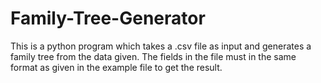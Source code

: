 # Family-Tree-Generator
This is a python program which takes a .csv file as input and generates a family tree from the data given. The fields in the file must in the same format as given in the example file to get the result.
